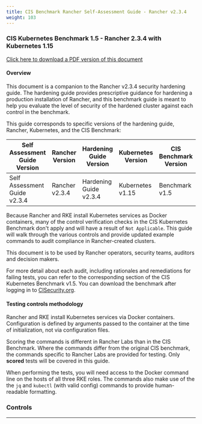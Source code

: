 ```yaml
---
title: CIS Benchmark Rancher Self-Assessment Guide - Rancher v2.3.4
weight: 103
---
```


### CIS Kubernetes Benchmark 1.5 - Rancher 2.3.4 with Kubernetes 1.15

[Click here to download a PDF version of this document](https://releases.rancher.com/documents/security/2.3.4/Rancher_Benchmark_Assessment.pdf)

#### Overview

This document is a companion to the Rancher v2.3.4 security hardening guide. The hardening guide provides prescriptive guidance for hardening a production installation of Rancher, and this benchmark guide is meant to help you evaluate the level of security of the hardened cluster against each control in the benchmark.

This guide corresponds to specific versions of the hardening guide, Rancher, Kubernetes, and the CIS Benchmark:

Self Assessment Guide Version | Rancher Version | Hardening Guide Version | Kubernetes Version | CIS Benchmark Version
---------------------------|----------|---------|-------|-----
Self Assessment Guide v2.3.4 | Rancher v2.3.4 | Hardening Guide v2.3.4 | Kubernetes v1.15 | Benchmark v1.5

Because Rancher and RKE install Kubernetes services as Docker containers, many of the control verification checks in the CIS Kubernetes Benchmark don't apply and will have a result of `Not Applicable`. This guide will walk through the various controls and provide updated example commands to audit compliance in Rancher-created clusters.

This document is to be used by Rancher operators, security teams, auditors and decision makers.

For more detail about each audit, including rationales and remediations for failing tests, you can refer to the corresponding section of the CIS Kubernetes Benchmark v1.5. You can download the benchmark after logging in to [CISecurity.org]( https://www.cisecurity.org/benchmark/kubernetes/).

#### Testing controls methodology

Rancher and RKE install Kubernetes services via Docker containers. Configuration is defined by arguments passed to the container at the time of initialization, not via configuration files.

Scoring the commands is different in Rancher Labs than in the CIS Benchmark. Where the commands differ from the original CIS benchmark, the commands specific to Rancher Labs are provided for testing. Only **scored** tests will be covered in this guide.

When performing the tests, you will need access to the Docker command line on the hosts of all three RKE roles. The commands also make use of the the `jq` and `kubectl` (with valid config) commands to provide human-readable formatting.

### Controls

---
